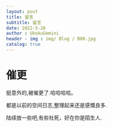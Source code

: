 ```yaml
---
layout: post
title: 留言
subtitle: 留言
date: 2022-5-26
author : UkokuGemini
header - img : img/ Blog / B00.jpg
catalog: true
---
```


# 催更
挺意外的,被催更了.哈哈哈哈。

都是以前的空间日志,整理起来还是感慨良多.

陆续放一些吧,有些社死，好在你是陌生人.